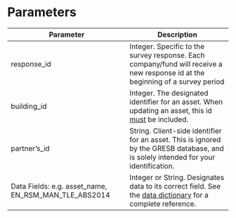 # Parameters


<table>
  <thead>
    <tr>
       <th>Parameter</th>
       <th>Description</th>
    </tr>
  </thead>
  <tbody>
    <tr>
      <td>response_id</td>
      <td>Integer. Specific to the survey response.  Each company/fund will receive a new response id at the beginning of a survey period </td>
    </tr>
    <tr>
      <td>building_id</td>
      <td>Integer.  The designated identifier for an asset. When updating an asset, this id <u>must</u> be included.</td>
    </tr>
    <tr>
      <td>partner’s_id</td>
      <td>String. Client-side identifier for an asset.  This is ignored by the GRESB database, and is solely intended for your identification.</td>  
    </tr>
      <td>Data Fields: e.g. asset_name, EN_RSM_MAN_TLE_ABS2014</td>
      <td>Integer or String.  Designates data to its correct field.  See the <a href=#data-dictionary>data dictionary</a> for a complete reference.
  </tbody>
</table>

